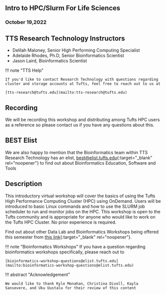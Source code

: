 ## Intro to HPC/Slurm For Life Sciences
### October 19,2022

## TTS Research Technology Instructors 

- Delilah Maloney, Senior High Performing Computing Specialist
- Adelaide Rhodes, Ph.D,  Senior Bioinformatics Scientist
- Jason Laird, Bioinformatics Scientist


!!! note "TTS Help" 

    If you'd like to contact Research Technology with questions regarding cluster and storage accounts at Tufts, feel free to reach out to us at
    
    [tts-research@tufts.edu](mailto:tts-research@tufts.edu)
    
## Recording 

We will be recording this workshop and distributing among Tufts HPC users as a reference so please contact us if you have any questions about this. 

## BEST Elist

We are also happy to mention that the Bioinformatics team within TTS Research Technology has an elist, [best@elist.tufts.edu](https://elist.tufts.edu/sympa/subscribe/best?previous_action=info){:target="_blank" rel="noopener"} to find out about Bioinformatics Education, Software and Tools

## Description

This introductory virtual workshop will cover the basics of using the Tufts High Performance Computing Cluster (HPC) using OnDemand. Users will be introduced to basic Linux commands and how to use the SLURM job scheduler to run and monitor jobs on the HPC. This workshop is open to the Tufts community and is appropriate for anyone who would like to work on the Tufts HPC Cluster. No prior experience is required. 

Find out about other Data Lab and Bioinformatics Workshops being offered this semester from [this link](https://sites.tufts.edu/datalab/workshops/){:target="_blank" rel="noopener"}.

!!! note "Bioinformatics Workshops"
    If you have a question regarding bioinformatics workshops specifically, please reach out to 
    
    [bioinformatics-workshop-questions@elist.tufts.edu](mailto:bioinformatics-workshop-questions@elist.tufts.edu)

 
!!! abstract "Acknowledgement"

    We would like to thank Kyle Monahan, Christina Divoll, Kayla Sansevere, and Uku Uustalu for their review of this content
    

